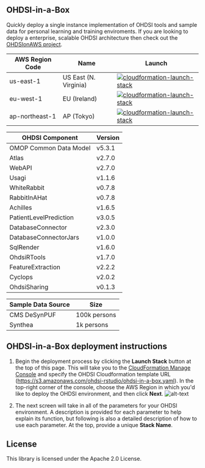 ## OHDSI-in-a-Box

Quickly deploy a single instance implementation of OHDSI tools and sample data for personal learning and training enviroments.  If you are looking to deploy a enterprise, scalable OHDSI architecture then check out the [OHDSIonAWS project](https://github.com/OHDSI/OHDSIonAWS).  

| AWS Region Code | Name | Launch |
| --- | --- | --- 
| us-east-1 |US East (N. Virginia)| [![cloudformation-launch-stack](images/cloudformation-launch-stack.png)](https://console.aws.amazon.com/cloudformation/home?region=us-east-1#/stacks/new?stackName=OHDSI&templateURL=https://s3.amazonaws.com/ohdsi-rstudio/ohdsi-in-a-box.yaml) |
| eu-west-1 |EU (Ireland)| [![cloudformation-launch-stack](images/cloudformation-launch-stack.png)](https://console.aws.amazon.com/cloudformation/home?region=eu-west-1#/stacks/new?stackName=OHDSI&templateURL=https://s3.amazonaws.com/ohdsi-rstudio/ohdsi-in-a-box.yaml) |
| ap-northeast-1 |AP (Tokyo)| [![cloudformation-launch-stack](images/cloudformation-launch-stack.png)](https://console.aws.amazon.com/cloudformation/home?region=ap-northeast-1#/stacks/new?stackName=OHDSI&templateURL=https://s3.amazonaws.com/ohdsi-rstudio/ohdsi-in-a-box.yaml) |


| OHDSI Component | Version |
| --- | --- 
| OMOP Common Data Model | v5.3.1 |
| Atlas | v2.7.0 |
| WebAPI | v2.7.0 | 
| Usagi | v1.1.6 |
| WhiteRabbit | v0.7.8 |
| RabbitInAHat| v0.7.8 |
| Achilles | v1.6.5 |
| PatientLevelPrediction | v3.0.5 |
| DatabaseConnector | v2.3.0 |
| DatabaseConnectorJars | v1.0.0 |
| SqlRender | v1.6.0 |
| OhdsiRTools | v1.7.0 |
| FeatureExtraction | v2.2.2 |
| Cyclops | v2.0.2 |
| OhdsiSharing | v0.1.3 |


| Sample Data Source | Size |
| --- | --- 
| CMS DeSynPUF | 100k persons |
| Synthea | 1k persons |

## OHDSI-in-a-Box deployment instructions

1. Begin the deployment process by clicking the **Launch Stack** button at the top of this page.  This will take you to the [CloudFormation Manage Console](https://console.aws.amazon.com/cloudformation/) and specify the OHDSI Cloudformation template URL (https://s3.amazonaws.com/ohdsi-rstudio/ohdsi-in-a-box.yaml).  In the top-right corner of the console, choose the AWS Region in which you'd like to deploy the OHDSI environment, and then click **Next**. 
![alt-text](https://github.com/OHDSI/OHDSIonAWS/blob/master/images/ohdsi_launch_cfn_template.gif "CFN Select Template")

2. The next screen will take in all of the parameters for your OHDSI environment.  A description is provided for each parameter to help explain its function, but following is also a detailed description of how to use each parameter.  At the top, provide a unique **Stack Name**.   

## License

This library is licensed under the Apache 2.0 License. 
